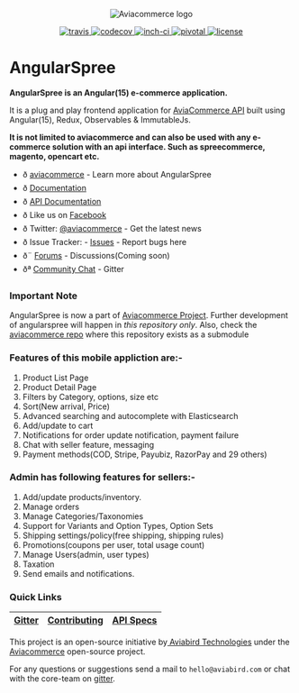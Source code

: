 <p align="center">
    <img alt="Aviacommerce logo" title="Aviacommerce Logo" src="https://res.cloudinary.com/aviabird/image/upload/h_250/v1539065176/aviacommerce/logo/main.png">
</p>
<p align="center">
  <a href="https://travis-ci.com/aviacommerce/avia">
    <img src="https://travis-ci.com/aviacommerce/avia.svg?branch=develop" alt="travis" title="build-status"/>
  </a>
  <a href="https://codecov.io/gh/aviacommerce/avia">
    <img src="https://codecov.io/gh/aviacommerce/avia/branch/develop/graph/badge.svg" alt="codecov" title="coverage-status"/>
  </a>
  <a href="http://inch-ci.org/github/aviacommerce/avia">
    <img src="http://inch-ci.org/github/aviacommerce/avia.svg?branch=develop" alt="inch-ci" title="doc-status"/>
  </a>
  <a href="https://www.pivotaltracker.com/n/projects/2149807">
    <img src="http://res.cloudinary.com/zeus999/image/upload/c_limit,h_1041,w_1487/v1486457388/Yatrum%20Logo/pt-badge_ss3dyt.svg" alt="pivotal" title="project-tracker"/>
  </a>
   <a href="">
    <img src="https://img.shields.io/badge/license-MIT-brightgreen.svg?style=flat" alt="license" title="Software License"/>
  </a>
</p>

# AngularSpree

**AngularSpree is an Angular(15) e-commerce application.**

It is a plug and play frontend application for [AviaCommerce API](https://www.aviacommerce.org/docs/apis-getting-started.html) built using Angular(15), Redux, Observables & ImmutableJs.

**It is not limited to aviacommerce and can also be used with any e-commerce solution with an api interface. Such as spreecommerce, magento, opencart etc.**

- ð [aviacommerce](https://aviacommerce.org/) - Learn more about AngularSpree
- ð [Documentation](https://www.aviacommerce.org/docs/frontend-install.html)
- ð [API Documentation](https://www.aviacommerce.org/docs/apis-getting-started.html)
- ð Like us on [Facebook](https://www.facebook.com/aviacommerce)
- ð Twitter: [@aviacommerce](https://twitter.com/aviacommerce) - Get the latest news
- ð Issue Tracker: - [Issues](https://github.com/aviacommerce/avia/issues) - Report bugs here
- ð¨ [Forums](https://forum.aviacommerce.org/) - Discussions(Coming soon)
- ðª [Community Chat](https://gitter.im/avia-commerce/Lobby) - Gitter

### Important Note

AngularSpree is now a part of [Aviacommerce Project](https://aviacommerce.org). Further development of angularspree will happen in _this repository only_. Also, check the [aviacommerce repo](https://github.com/aviacommerce/avia) where this repository exists as a submodule

### Features of this mobile appliction are:-

1. Product List Page
2. Product Detail Page
3. Filters by Category, options, size etc
4. Sort(New arrival, Price)
5. Advanced searching and autocomplete with Elasticsearch
6. Add/update to cart
7. Notifications for order update notification, payment failure
8. Chat with seller feature, messaging
9. Payment methods(COD, Stripe, Payubiz, RazorPay and 29 others)

### Admin has following features for sellers:-

1. Add/update products/inventory.
2. Manage orders
3. Manage Categories/Taxonomies
4. Support for Variants and Option Types, Option Sets
5. Shipping settings/policy(free shipping, shipping rules)
6. Promotions(coupons per user, total usage count)
7. Manage Users(admin, user types)
8. Taxation
9. Send emails and notifications.

### Quick Links

| [Gitter](https://gitter.im/avia-commerce/Lobby) | [Contributing](https://www.aviacommerce.org/docs/how-to-contribute.html) | [API Specs](https://www.aviacommerce.org/docs/apis-getting-started.html) |
| ----------------------------------------------- | ------------------------------------------------------------------------ | ------------------------------------------------------------------------ |


This project is an open-source initiative by[ Aviabird Technologies](https://aviabird.com) under the [Aviacommerce](https://aviacommerce.org) open-source project.

For any questions or suggestions send a mail to `hello@aviabird.com` or chat with the core-team on [gitter](https://gitter.im/avia-commerce/Lobby).
